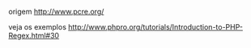 
origem
http://www.pcre.org/

veja os exemplos
http://www.phpro.org/tutorials/Introduction-to-PHP-Regex.html#30